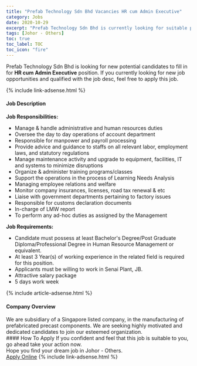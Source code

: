 ```yaml
---
title: "Prefab Technology Sdn Bhd Vacancies HR cum Admin Executive" 
category: Jobs 
date: 2020-10-29 
excerpt: "Prefab Technology Sdn Bhd is currently looking for suitable person to fill in the HR cum Admin Executive which positioned at Johor - Others" 
tags: [Johor - Others] 
toc: true 
toc_label: TOC 
toc_icon: "fire" 
--- 
```


<p>Prefab Technology Sdn Bhd is looking for new potential candidates to fill in for <b>HR cum Admin Executive</b> position. If you currently looking for new job opportunities and qualified with the job desc, feel free to apply this job.
</p>{% include link-adsense.html %} 
<div><div><h4>Job Description</h4></div><div><div><span><div><div><div><strong>Job Responsibilities:</strong></div><ul><li><div>Manage &amp; handle administrative and human resources duties</div></li><li><div>Oversee the day to day operations of account department</div></li><li><div>Responsible for manpower and payroll processing</div></li><li><div>Provide advice and guidance to staffs on all relevant labor, employment laws, and statutory regulations</div></li><li><div>Manage maintenance activity and upgrade to equipment, facilities, IT and systems to minimize disruptions</div></li><li><div>Organize &amp; administer training programs/classes</div></li><li><div>Support the operations in the process of Learning Needs Analysis</div></li><li><div>Managing employee relations and welfare</div></li><li><div>Monitor company insurances, licenses, road tax renewal &amp; etc</div></li><li><div>Liaise with government departments pertaining to factory issues</div></li><li><div>Responsible for customs declaration documents</div></li><li><div>In-charge of LMW report</div></li><li><div>To perform any ad-hoc duties as assigned by the Management</div></li></ul></div><div><div><strong>Job Requirements:</strong></div></div><ul><li>Candidate must possess at least Bachelor's Degree/Post Graduate Diploma/Professional Degree in Human Resource Management or equivalent.</li><li>At least&#160;3&#160;Year(s) of working experience in the related field is required for this position.</li><li>Applicants must be willing to work in Senai Plant, JB.</li><li>Attractive salary package</li><li>5 days work week</li></ul></div></span></div></div></div> 
{% include article-adsense.html %} 
<div><div><h4>Company Overview</h4></div><div><div><span><div><div>We are subsidiary of a&#160;Singapore listed company, in the manufacturing of prefabricated&#160;precast components. We are seeking highly motivated and dedicated candidates to join our esteemed organization.</div></div></span></div></div></div> 
#### How To Apply 
If you confident and feel that this job is suitable to you, go ahead take your action now. <br/> 
Hope you find your dream job in Johor - Others. <br/> 
<a href="https://www.jobstreet.com.my/en/job/hr-cum-admin-executive-4413963?jobId=jobstreet-my-job-4413963&sectionRank=6&token=0~2cc9a854-a3d2-4d38-8ea0-3133aacf417d&fr=SRP%20View%20In%20New%20Ta" class="btn btn--info" target="_blank" rel="nofollow noopenner">Apply Online</a> 
{% include link-adsense.html %} 